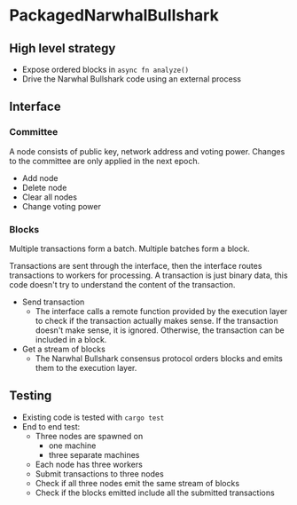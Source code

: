 # PackagedNarwhalBullshark
## High level strategy
- Expose ordered blocks in `async fn analyze()`
- Drive the Narwhal Bullshark code using an external process
## Interface
### Committee
A node consists of public key, network address and voting power. Changes to the committee are only applied in the next epoch.
- Add node
- Delete node
- Clear all nodes
- Change voting power
### Blocks
Multiple transactions form a batch. Multiple batches form a block.

Transactions are sent through the interface, then the interface routes transactions to workers for processing. A transaction is just binary data, this code doesn't try to understand the content of the transaction.
- Send transaction
  + The interface calls a remote function provided by the execution layer to check if the transaction actually makes sense. If the transaction doesn't make sense, it is ignored. Otherwise, the transaction can be included in a block.
- Get a stream of blocks
  + The Narwhal Bullshark consensus protocol orders blocks and emits them to the execution layer.
## Testing
- Existing code is tested with `cargo test`
- End to end test:
  + Three nodes are spawned on
    * one machine
    * three separate machines
  + Each node has three workers
  + Submit transactions to three nodes
  + Check if all three nodes emit the same stream of blocks
  + Check if the blocks emitted include all the submitted transactions
